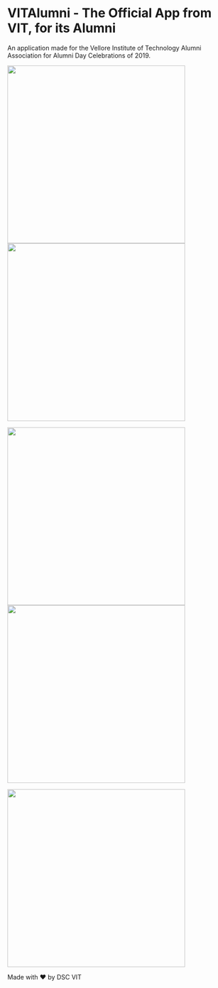 # VITAlumni - The Official App from VIT, for its Alumni

An application made for the Vellore Institute of Technology Alumni Association for Alumni Day Celebrations of 2019.

<img src="/screenshots/port1.jpg" width="400">      <img src="/screenshots/port2.jpg" width="400">

<img src="/screenshots/port3.jpg" width="400">      <img src="/screenshots/port4.jpg" width="400">

<img src="/screenshots/port5.jpg" width="400">

Made with ❤️ by DSC VIT
